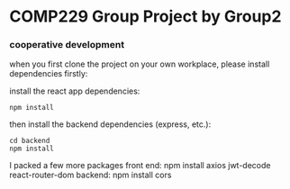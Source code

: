 # COMP229 Group Project by Group2

### cooperative development
when you first clone the project on your own workplace, please install dependencies firstly:

install the react app dependencies:
```
npm install
```
then install the backend dependencies (express, etc.):
```
cd backend
npm install
```
I packed a few more packages
front end: npm install axios jwt-decode react-router-dom
backend: npm install cors



